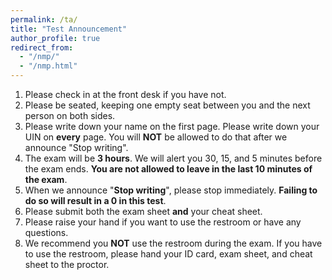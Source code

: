 ```yaml
---
permalink: /ta/
title: "Test Announcement"
author_profile: true
redirect_from: 
  - "/nmp/"
  - "/nmp.html"
---
```


1. Please check in at the front desk if you have not.
2. Please be seated, keeping one empty seat between you and the next person on both sides.
3. Please write down your name on the first page. Please write down your UIN on __every__ page. You will __NOT__ be allowed to do that after we announce "Stop writing".
4. The exam will be __3 hours__. We will alert you 30, 15, and 5 minutes before the exam ends. __You are not allowed to leave in the last 10 minutes of the exam__.
5. When we announce "__Stop writing__", please stop immediately. __Failing to do so will result in a 0 in this test__.
6. Please submit both the exam sheet __and__ your cheat sheet.
7. Please raise your hand if you want to use the restroom or have any questions.
8. We recommend you __NOT__ use the restroom during the exam. If you have to use the restroom, please hand your ID card, exam sheet, and cheat sheet to the proctor.
